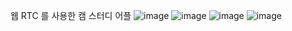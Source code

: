 웹 RTC 를 사용한 캠 스터디 어플 
![image](https://user-images.githubusercontent.com/89631493/187016333-33e940e8-9307-47c8-b6cb-ee6974563eda.png)
![image](https://user-images.githubusercontent.com/89631493/187016337-1af0504f-ca61-472b-8315-374442c3a110.png)
![image](https://user-images.githubusercontent.com/89631493/187016342-b549f7cb-9f93-4350-8d04-0381cdd60438.png)
![image](https://user-images.githubusercontent.com/89631493/187016347-b4f7795c-9895-4398-81fa-7a7e55011537.png)
